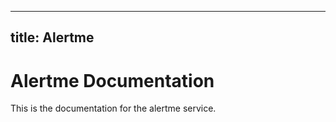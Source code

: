 -----------------
title: Alertme
-----------------

# Alertme Documentation
This is the documentation for the alertme service.